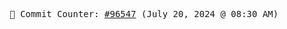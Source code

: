 <p align="center">
    <samp>
        📮 Commit Counter: <a href="https://github.com/Javascript-void0/Javascript-void0/commits/main">#96547</a> (July 20, 2024 @ 08:30 AM)
    </samp>
</p>